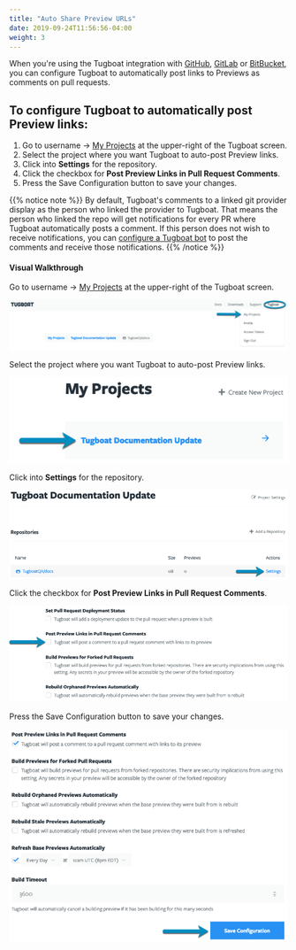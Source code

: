 ```yaml
---
title: "Auto Share Preview URLs"
date: 2019-09-24T11:56:56-04:00
weight: 3
---
```


When you're using the Tugboat integration with
[GitHub](/setting-up-tugboat/connect-with-your-provider/#github),
[GitLab](/setting-up-tugboat/connect-with-your-provider/#gitlab) or
[BitBucket](/setting-up-tugboat/connect-with-your-provider/#bitbucket), you can
configure Tugboat to automatically post links to Previews as comments on pull
requests.

## To configure Tugboat to automatically post Preview links:

1. Go to username -> [My Projects](https://dashboard.tugboat.qa/projects) at the
   upper-right of the Tugboat screen.
2. Select the project where you want Tugboat to auto-post Preview links.
3. Click into **Settings** for the repository.
4. Click the checkbox for **Post Preview Links in Pull Request Comments**.
5. Press the Save Configuration button to save your changes.

{{% notice note %}} By default, Tugboat's comments to a linked git provider
display as the person who linked the provider to Tugboat. That means the person
who linked the repo will get notifications for every PR where Tugboat
automatically posts a comment. If this person does not wish to receive
notifications, you can
[configure a Tugboat bot](/administer-tugboat-crew/user-admin/#add-a-tugboat-bot-to-your-team)
to post the comments and receive those notifications. {{% /notice %}}

#### Visual Walkthrough

Go to username -> [My Projects](https://dashboard.tugboat.qa/projects) at the
upper-right of the Tugboat screen.

![Go to username -> My Projects](/_images/go-to-user-my-projects.png)

Select the project where you want Tugboat to auto-post Preview links.

![Select the project](/_images/select-a-project.png)

Click into **Settings** for the repository.

![Go to Repository Settings](/_images/go-to-repository-settings.png)

Click the checkbox for **Post Preview Links in Pull Request Comments**.

![Click the checkbox next to Post Preview Links in Pull Request Comments](/_images/share-preview-post-preview-links-in-pull-request-comments.png)

Press the Save Configuration button to save your changes.

![Press the Save Configuration button](/_images/share-preview-repo-settings-save-configuration.png)
